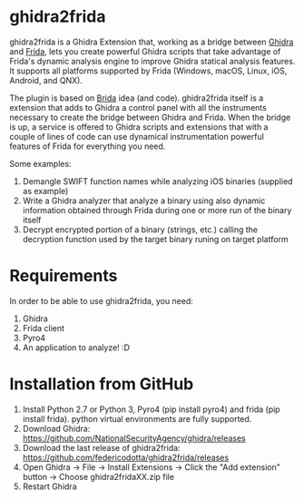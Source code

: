 # ghidra2frida
ghidra2frida is a Ghidra Extension that, working as a bridge between [Ghidra](https://ghidra-sre.org/) and [Frida](https://www.frida.re/), lets you create powerful Ghidra scripts that take advantage of Frida's dynamic analysis engine to improve Ghidra statical analysis features. It supports all platforms supported by Frida (Windows, macOS, Linux, iOS, Android, and QNX).

The plugin is based on [Brida](https://github.com/federicodotta/Brida) idea (and code). ghidra2frida itself is a extension that adds to Ghidra a control panel with all the instruments necessary to create the bridge between Ghidra and Frida. When the bridge is up, a service is offered to Ghidra scripts and extensions that with a couple of lines of code can use dynamical instrumentation powerful features of Frida for everything you need.

Some examples:

1. Demangle SWIFT function names while analyzing iOS binaries (supplied as example)
2. Write a Ghidra analyzer that analyze a binary using also dynamic information obtained through Frida during one or more run of the binary itself
3. Decrypt encrypted portion of a binary (strings, etc.) calling the decryption function used by the target binary runing on target platform

# Requirements
In order to be able to use ghidra2frida, you need:
1.	Ghidra
2.	Frida client
3.	Pyro4
4.	An application to analyze! :D

# Installation from GitHub
1.	Install Python 2.7 or Python 3, Pyro4 (pip install pyro4) and frida (pip install frida). python virtual environments are fully supported.
2.	Download Ghidra: https://github.com/NationalSecurityAgency/ghidra/releases
3.	Download the last release of ghidra2frida: https://github.com/federicodotta/ghidra2frida/releases
4.	Open Ghidra -> File -> Install Extensions -> Click the "Add extension" button -> Choose ghidra2fridaXX.zip file
5.	Restart Ghidra
